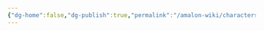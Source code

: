 ```yaml
---
{"dg-home":false,"dg-publish":true,"permalink":"/amalon-wiki/characters/minor-characters/amurija-klafus/","dgPassFrontmatter":true,"noteIcon":""}
---
```


